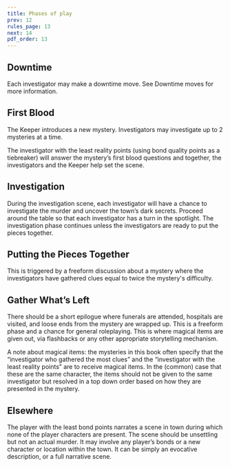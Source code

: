 ```yaml
---
title: Phases of play
prev: 12
rules_page: 13
next: 14
pdf_order: 13
---
```


## Downtime

Each investigator may make a downtime move. See Downtime moves for more information.

## First Blood

The Keeper introduces a new mystery. Investigators may investigate up to 2 mysteries at a time.

The investigator with the least reality points (using bond quality points as a tiebreaker) will answer the mystery’s first blood questions and together, the investigators and the Keeper help set the scene.

## Investigation

During the investigation scene, each investigator will have a chance to investigate the murder and uncover the town’s dark secrets. Proceed around the table so that each investigator has a turn in the spotlight. The investigation phase continues unless the investigators are ready to put the pieces together.

## Putting the Pieces Together

This is triggered by a freeform discussion about a mystery where the investigators have gathered clues equal to twice the mystery's difficulty.

## Gather What’s Left

There should be a short epilogue where funerals are attended, hospitals are visited, and loose ends from the mystery are wrapped up. This is a freeform phase and a chance for general roleplaying. This is where magical items are given out, via flashbacks or any other appropriate storytelling mechanism.

A note about magical items: the mysteries in this book often specify that the “investigator who gathered the most clues” and the “investigator with the least reality points” are to receive magical items. In the (common) case that these are the same character, the items should not be given to the same investigator but resolved in a top down order based on how they are presented in the mystery.

## Elsewhere

The player with the least bond points narrates a scene in town during which none of the player characters are present. The scene should be unsettling but not an actual murder. It may involve any player’s bonds or a new character or location within the town. It can be simply an evocative description, or a full narrative scene.
